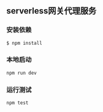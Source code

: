 ## serverless网关代理服务

### 安装依赖

```js
$ npm install
```

### 本地启动

```js
npm run dev
```

### 运行测试

```js
npm test
```